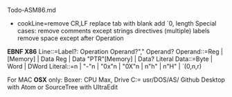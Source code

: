 Todo-ASM86.md

* cookLine=remove CR,LF replace tab with blank   add `0, length
Special cases:
    remove comments except strings
    directives
    (multiple) labels
    remove space except after Operation


**EBNF X86**
Line::=Label?: Operation Operand?"," Operand?
Operand::=Reg | [Memory] | Data Reg | Data "PTR"[Memory] | Data? Literal
Data::=Byte | Word | DWord
Literal::=n | "-"n | "0x"n | "0X"n | n"h" | n"H" | `(0,n,r) 

For MAC **OSX** only:
Boxer: CPU Max, Drive C:= usr/DOS/AS/
Github Desktop with Atom or SourceTree with UltraEdit
